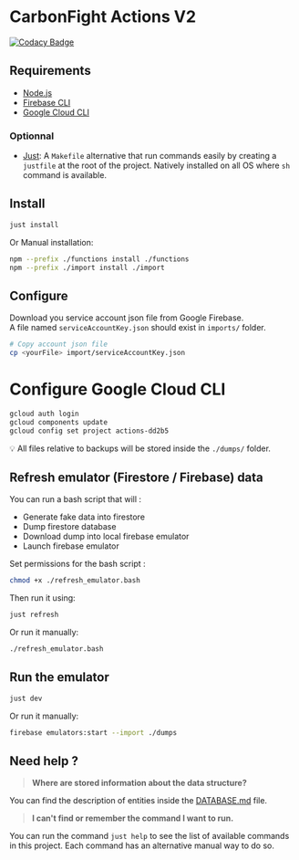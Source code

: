 # CarbonFight Actions V2

[![Codacy Badge](https://app.codacy.com/project/badge/Grade/fdf95efb0c36446397e4c0e75078b155)](https://app.codacy.com/gh/CarbonFight/actions/dashboard?utm_source=gh&utm_medium=referral&utm_content=&utm_campaign=Badge_grade)

## Requirements

- [Node.js](https://nodejs.org/en/download)
- [Firebase CLI](https://firebase.google.com/docs/cli?hl=fr#install-cli-mac-linux)
- [Google Cloud CLI](https://cloud.google.com/sdk/docs/install?hl=fr#deb)

### Optionnal

- [Just](https://github.com/casey/just): A `Makefile` alternative that run commands easily by creating a `justfile` at the root of the project. Natively installed on all OS where `sh` command is available.

## Install

```bash
just install
```

Or Manual installation:

```bash
npm --prefix ./functions install ./functions
npm --prefix ./import install ./import
```

## Configure
Download you service account json file from Google Firebase.  
A file named `serviceAccountKey.json` should exist in `imports/` folder.

```bash
# Copy account json file
cp <yourFile> import/serviceAccountKey.json
```

# Configure Google Cloud CLI

```bash
gcloud auth login
gcloud components update
gcloud config set project actions-dd2b5
```

💡 All files relative to backups will be stored inside the `./dumps/` folder.

## Refresh emulator (Firestore / Firebase) data

You can run a bash script that will :
  - Generate fake data into firestore
  - Dump firestore database
  - Download dump into local firebase emulator
  - Launch firebase emulator

Set permissions for the bash script :

```bash
chmod +x ./refresh_emulator.bash
```

Then run it using:

```bash
just refresh
```

Or run it manually:

```bash
./refresh_emulator.bash
```

## Run the emulator

```bash
just dev
```

Or run it manually:

```bash
firebase emulators:start --import ./dumps
```

## Need help ? 

> **Where are stored information about the data structure?**

You can find the description of entities inside the [DATABASE.md](./DATABASE.md) file.

> **I can't find or remember the command I want to run.**

You can run the command `just help` to see the list of available commands in this project. Each command has an alternative manual way to do so.
